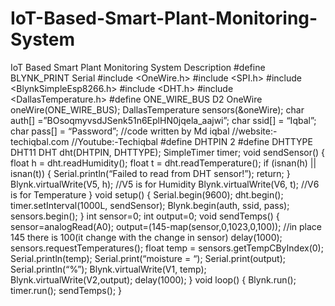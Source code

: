 # IoT-Based-Smart-Plant-Monitoring-System
IoT Based Smart Plant Monitoring System Description 
#define BLYNK_PRINT Serial
#include <OneWire.h>
#include <SPI.h>
#include <BlynkSimpleEsp8266.h>
#include <DHT.h>
#include <DallasTemperature.h>
#define ONE_WIRE_BUS D2
OneWire oneWire(ONE_WIRE_BUS);
DallasTemperature sensors(&oneWire);
char auth[] =”BOsoqmyvsdJSenk51n6EplHN0jqela_aajwi”;
char ssid[] = “Iqbal”;
char pass[] = “Password”;
//code written by Md iqbal
//website:-techiqbal.com
//Youtube:-Techiqbal
#define DHTPIN 2
#define DHTTYPE DHT11
DHT dht(DHTPIN, DHTTYPE);
SimpleTimer timer;
void sendSensor()
{
float h = dht.readHumidity();
float t = dht.readTemperature();
if (isnan(h) || isnan(t)) {
Serial.println(“Failed to read from DHT sensor!”);
return;
}
Blynk.virtualWrite(V5, h); //V5 is for Humidity
Blynk.virtualWrite(V6, t); //V6 is for Temperature
}
void setup()
{
Serial.begin(9600);
dht.begin();
timer.setInterval(1000L, sendSensor);
Blynk.begin(auth, ssid, pass);
sensors.begin();
}
int sensor=0;
int output=0;
void sendTemps()
{
sensor=analogRead(A0);
output=(145-map(sensor,0,1023,0,100)); //in place 145 there is 100(it change with the change in sensor)
delay(1000);
sensors.requestTemperatures();
float temp = sensors.getTempCByIndex(0);
Serial.println(temp);
Serial.print(“moisture = “);
Serial.print(output);
Serial.println(“%”);
Blynk.virtualWrite(V1, temp);
Blynk.virtualWrite(V2,output);
delay(1000);
}
void loop()
{
Blynk.run();
timer.run();
sendTemps();
}
